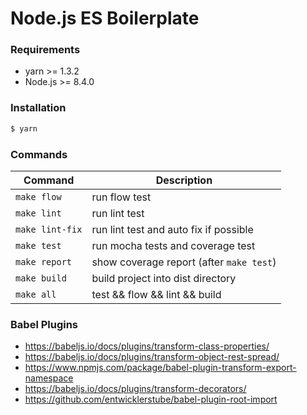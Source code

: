 
# Node.js ES Boilerplate

### Requirements

* yarn >= 1.3.2
* Node.js >= 8.4.0

### Installation

```sh
$ yarn
```

### Commands

| Command         | Description
|-----------------|------------
| `make flow`     | run flow test
| `make lint`     | run lint test
| `make lint-fix` | run lint test and auto fix if possible
| `make test`     | run mocha tests and coverage test
| `make report`   | show coverage report (after `make test`)
| `make build`    | build project into dist directory
| `make all`      | test && flow && lint && build

### Babel Plugins

* https://babeljs.io/docs/plugins/transform-class-properties/
* https://babeljs.io/docs/plugins/transform-object-rest-spread/
* https://www.npmjs.com/package/babel-plugin-transform-export-namespace
* https://babeljs.io/docs/plugins/transform-decorators/
* https://github.com/entwicklerstube/babel-plugin-root-import
